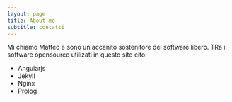 ```yaml
---
layout: page
title: About me
subtitle: contatti
---
```


Mi chiamo Matteo e sono un accanito sostenitore del 
software libero. TRa i software opensource utilizati in questo sito cito:

- Angularjs
- Jekyll
- Nginx
- Prolog
